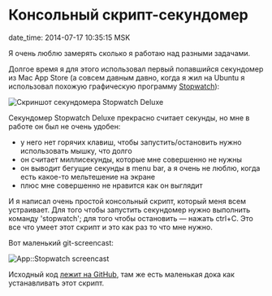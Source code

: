 # Консольный скрипт-секундомер

date_time: 2014-07-17 10:35:15 MSK

Я очень люблю замерять сколько я работаю над разными задачами.

Долгое время я для этого использовал первый попавшийся секундомер из
Mac App Store (а совсем давным давно, когда я жил на Ubuntu я использовал
похожую графическую программу [Stopwatch](https://apps.ubuntu.com/cat/applications/precise/stopwatch/)):

![Скриншот секундомера Stopwatch Deluxe](https://upload.bessarabov.ru/bessarabov/OCxfIiAfbbEBKLldE9w6zUrtc7g.png)

Секундомер Stopwatch Deluxe прекрасно считает секунды, но мне в работе он был
не очень удобен:

 * у него нет горячих клавиш, чтобы запустить/остановить нужно использовать
   мышку, что долго
 * он считает миллисекунды, которые мне совершенно не нужны
 * он выводит бегущие секунды в menu bar, а я очень не люблю, когда есть
   какое-то мельтешение на экране
 * плюс мне совершенно не нравится как он выглядит

И я написал очень простой консольный скрипт, который меня всем устраивает. Для
того чтобы запустить секундомер нужно выполнить команду 'stopwatch'; для того
чтобы остановить — нажать ctrl+C. Это все что умеет этот скрипт и это как раз
то что мне нужно.

Вот маленький git-screencast:

![App::Stopwatch screencast](https://upload.bessarabov.ru/bessarabov/_GawnysYdQGfh9CYjUKwGM28ePU.gif)

Исходный код [лежит на GitHub](https://github.com/bessarabov/App-Stopwatch/),
там же есть маленькая дока как устанавливать этот скрипт.
